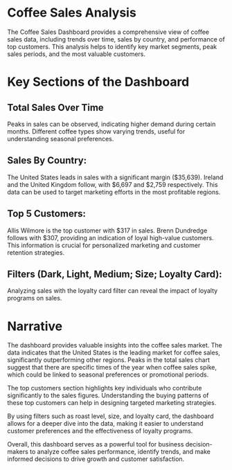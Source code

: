 # Coffee Sales Analysis 
The Coffee Sales Dashboard provides a comprehensive view of coffee sales data, including trends over time, sales by country, and performance of top customers. This analysis helps to identify key market segments, peak sales periods, and the most valuable customers.

# Key Sections of the Dashboard

## Total Sales Over Time
Peaks in sales can be observed, indicating higher demand during certain months.
Different coffee types show varying trends, useful for understanding seasonal preferences.

## Sales By Country:
The United States leads in sales with a significant margin ($35,639).
Ireland and the United Kingdom follow, with $6,697 and $2,759 respectively.
This data can be used to target marketing efforts in the most profitable regions.

## Top 5 Customers:
Allis Wilmore is the top customer with $317 in sales.
Brenn Dundredge follows with $307, providing an indication of loyal high-value customers.
This information is crucial for personalized marketing and customer retention strategies.

## Filters (Dark, Light, Medium; Size; Loyalty Card):
Analyzing sales with the loyalty card filter can reveal the impact of loyalty programs on sales.

# Narrative
The dashboard provides valuable insights into the coffee sales market. The data indicates that the United States is the leading market for coffee sales, significantly outperforming other regions. Peaks in the total sales chart suggest that there are specific times of the year when coffee sales spike, which could be linked to seasonal preferences or promotional periods.

The top customers section highlights key individuals who contribute significantly to the sales figures. Understanding the buying patterns of these top customers can help in designing targeted marketing strategies.

By using filters such as roast level, size, and loyalty card, the dashboard allows for a deeper dive into the data, making it easier to understand customer preferences and the effectiveness of loyalty programs.

Overall, this dashboard serves as a powerful tool for business decision-makers to analyze coffee sales performance, identify trends, and make informed decisions to drive growth and customer satisfaction.














